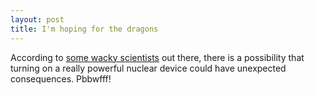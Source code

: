 ```yaml
---
layout: post
title: I'm hoping for the dragons
---
```


According to <a href="http://www.treehugger.com/files/2008/03/end-of-the-world-hadron.php">some wacky scientists</a> out there, there is a possibility that turning on a really powerful nuclear device could have unexpected consequences. Pbbwfff!
